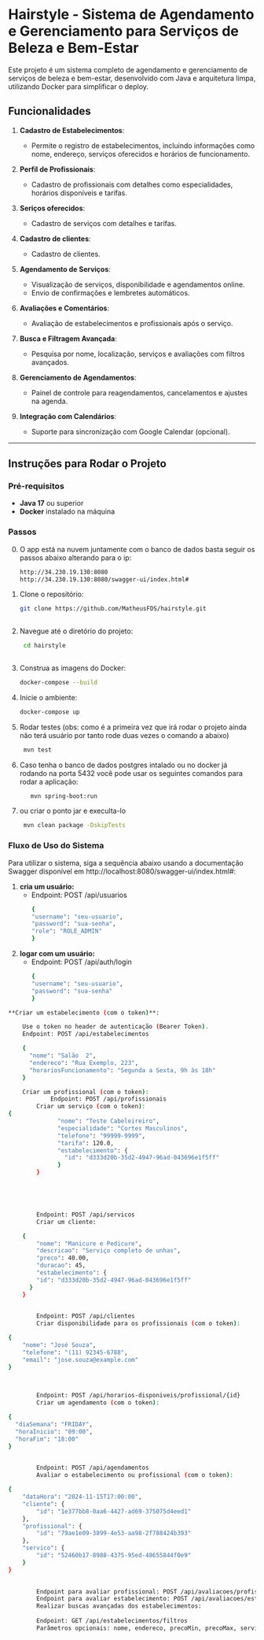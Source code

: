 # Hairstyle - Sistema de Agendamento e Gerenciamento para Serviços de Beleza e Bem-Estar

Este projeto é um sistema completo de agendamento e gerenciamento de serviços de beleza e bem-estar, desenvolvido com Java e arquitetura limpa, utilizando Docker para simplificar o deploy.

## Funcionalidades 

1. **Cadastro de Estabelecimentos**:
    - Permite o registro de estabelecimentos, incluindo informações como nome, endereço, serviços oferecidos e horários de funcionamento.

2. **Perfil de Profissionais**:
    - Cadastro de profissionais com detalhes como especialidades, horários disponíveis e tarifas.

3. **Seriços oferecidos**:
    - Cadastro de serviços com detalhes e tarifas.
  
4. **Cadastro de clientes**:
    - Cadastro de clientes.

5. **Agendamento de Serviços**:
    - Visualização de serviços, disponibilidade e agendamentos online.
    - Envio de confirmações e lembretes automáticos.

6. **Avaliações e Comentários**:
    - Avaliação de estabelecimentos e profissionais após o serviço.

7. **Busca e Filtragem Avançada**:
    - Pesquisa por nome, localização, serviços e avaliações com filtros avançados.

8. **Gerenciamento de Agendamentos**:
    - Painel de controle para reagendamentos, cancelamentos e ajustes na agenda.

9. **Integração com Calendários**:
    - Suporte para sincronização com Google Calendar (opcional).

---

## Instruções para Rodar o Projeto

### Pré-requisitos

- **Java 17** ou superior
- **Docker** instalado na máquina

### Passos
0. O app está na nuvem juntamente com o banco de dados basta seguir os passos abaixo alterando para o ip:
    ```bash
   http://34.230.19.130:8080
   http://34.230.19.130:8080/swagger-ui/index.html#
   

1. Clone o repositório:
   ```bash
   git clone https://github.com/MatheusFDS/hairstyle.git
    
2. Navegue até o diretório do projeto:  
   ```bash
    cd hairstyle
      
3. Construa as imagens do Docker:
    ```bash
    docker-compose --build
 
4. Inicie o ambiente:
     ```bash
     docker-compose up

5. Rodar testes (obs: como é a primeira vez que irá rodar o projeto ainda não terá usuário por tanto rode duas vezes o comando a abaixo)
    ```bash
     mvn test
   
6. Caso tenha o banco de dados postgres intalado ou no docker já rodando na porta 5432 você pode usar os seguintes comandos para rodar a aplicação: 
   ```bash
      mvn spring-boot:run
   
7. ou criar o ponto jar e execulta-lo
   ```bash
    mvn clean package -DskipTests

###  Fluxo de Uso do Sistema
Para utilizar o sistema, siga a sequência abaixo usando a documentação Swagger disponível em http://localhost:8080/swagger-ui/index.html#:
1. **cria um usuário:**
   - Endpoint: POST /api/usuarios
       ```bash
     {
     "username": "seu-usuario",
     "password": "sua-senha",
     "role": "ROLE_ADMIN"
     }
  
2. **logar com um usuário:**
   - Endpoint: POST /api/auth/login
       ```bash
     {
     "username": "seu-usuario",
     "password": "sua-senha"
     }

```bash
**Criar um estabelecimento (com o token)**:

    Use o token no header de autenticação (Bearer Token).
    Endpoint: POST /api/estabelecimentos

    {
      "nome": "Salão  2",
      "endereco": "Rua Exemplo, 223",
      "horariosFuncionamento": "Segunda a Sexta, 9h às 18h"
    }

    Criar um profissional (com o token):
            Endpoint: POST /api/profissionais
        Criar um serviço (com o token):
{
              "nome": "Teste Cabeleireiro",
              "especialidade": "Cortes Masculinos",
              "telefone": "99999-9999",
              "tarifa": 120.0,
              "estabelecimento": {
                "id": "d333d20b-35d2-4947-96ad-043696e1f5ff"
              }
        }
            




        Endpoint: POST /api/servicos
        Criar um cliente:

    {
        "nome": "Manicure e Pedicure",
        "descricao": "Serviço completo de unhas",
        "preco": 40.00,
        "duracao": 45,
        "estabelecimento": {
        "id": "d333d20b-35d2-4947-96ad-043696e1f5ff"
      }
    }

        
        Endpoint: POST /api/clientes
        Criar disponibilidade para os profissionais (com o token):

{
    "nome": "José Souza",
    "telefone": "(11) 92345-6788",
    "email": "jose.souza@example.com"
}


        
        Endpoint: POST /api/horarios-disponiveis/profissional/{id}
        Criar um agendamento (com o token):

{
  "diaSemana": "FRIDAY",
  "horaInicio": "09:00",
  "horaFim": "18:00"
}

        
        Endpoint: POST /api/agendamentos
        Avaliar o estabelecimento ou profissional (com o token):

{
    "dataHora": "2024-11-15T17:00:00",
    "cliente": {
        "id": "1e377bb8-0aa6-4427-ad69-375075d4eed1"
    },
    "profissional": {
        "id": "79ae1e09-3899-4e53-aa98-2f788424b393"
    },
    "servico": {
        "id": "52460b17-8988-4375-95ed-48655844f0e9"
    }
}

        
        Endpoint para avaliar profissional: POST /api/avaliacoes/profissional/{agendamentoId}
        Endpoint para avaliar estabelecimento: POST /api/avaliacoes/estabelecimento/{agendamentoId}
        Realizar buscas avançadas dos estabelecimentos:
        
        Endpoint: GET /api/estabelecimentos/filtros
        Parâmetros opcionais: nome, endereco, precoMin, precoMax, servico, avaliacaoMinima
```

